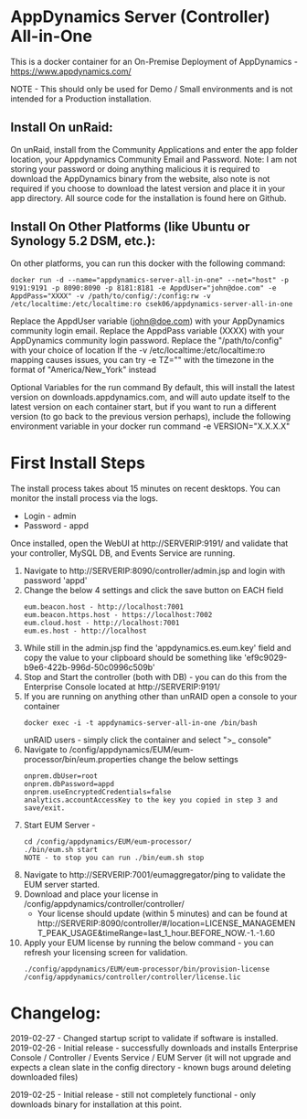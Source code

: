 # AppDynamics Server (Controller) All-in-One

This is a docker container for an On-Premise Deployment of AppDynamics - https://www.appdynamics.com/

NOTE - This should only be used for Demo / Small environments and is not intended for a Production installation.

## Install On unRaid:
On unRaid, install from the Community Applications and enter the app folder location, your Appdynamics Community Email and Password. Note: I am not storing your password or doing anything malicious it is required to download the AppDynamics binary from the website, also note is not required if you choose to download the latest version and place it in your app directory. All source code for the installation is found here on Github. 

## Install On Other Platforms (like Ubuntu or Synology 5.2 DSM, etc.):
On other platforms, you can run this docker with the following command:
```
docker run -d --name="appdynamics-server-all-in-one" --net="host" -p 9191:9191 -p 8090:8090 -p 8181:8181 -e AppdUser="john@doe.com" -e AppdPass="XXXX" -v /path/to/config/:/config:rw -v /etc/localtime:/etc/localtime:ro csek06/appdynamics-server-all-in-one
```
Replace the AppdUser variable (john@doe.com) with your AppDynamics community  login email.
Replace the AppdPass variable (XXXX) with your AppDynamics community  login password.
Replace the "/path/to/config" with your choice of location
If the -v /etc/localtime:/etc/localtime:ro mapping causes issues, you can try -e TZ="<timezone>" with the timezone in the format of "America/New_York" instead

Optional Variables for the run command
By default, this will install the latest version on downloads.appdynamics.com, and will auto update itself to the latest version on each container start, but if you want to run a different version (to go back to the previous version perhaps), include the following environment variable in your docker run command -e VERSION="X.X.X.X"

# First Install Steps
The install process takes about 15 minutes on recent desktops. You can monitor the install process via the logs.
* Login - admin
* Password - appd

Once installed, open the WebUI at http://SERVERIP:9191/ and validate that your controller, MySQL DB, and Events Service are running.
1. Navigate to http://SERVERIP:8090/controller/admin.jsp and login with password 'appd'
2. Change the below 4 settings and click the save button on EACH field
    ```
    eum.beacon.host - http://localhost:7001
    eum.beacon.https.host - https://localhost:7002
    eum.cloud.host - http://localhost:7001
    eum.es.host - http://localhost
    ```
3. While still in the admin.jsp find the 'appdynamics.es.eum.key' field and copy the value to your clipboard should be something like 'ef9c9029-b9e6-422b-996d-50c0996c509b'
4. Stop and Start the controller (both with DB) - you can do this from the Enterprise Console located at http://SERVERIP:9191/
5. If you are running on anything other than unRAID open a console to your container
   ```
   docker exec -i -t appdynamics-server-all-in-one /bin/bash
   ```
   unRAID users - simply click the container and select ">_ console"
6. Navigate to /config/appdynamics/EUM/eum-processor/bin/eum.properties change the below settings
    ```
    onprem.dbUser=root
    onprem.dbPassword=appd
    onprem.useEncryptedCredentials=false
    analytics.accountAccessKey to the key you copied in step 3 and save/exit.
    ```
7. Start EUM Server - 
    ```
    cd /config/appdynamics/EUM/eum-processor/
    ./bin/eum.sh start
    NOTE - to stop you can run ./bin/eum.sh stop
    ```
8. Navigate to http://SERVERIP:7001/eumaggregator/ping to validate the EUM server started.
9. Download and place your license in /config/appdynamics/controller/controller/
    * Your license should update (within 5 minutes) and can be found at http://SERVERIP:8090/controller/#/location=LICENSE_MANAGEMENT_PEAK_USAGE&timeRange=last_1_hour.BEFORE_NOW.-1.-1.60
10. Apply your EUM license by running the below command - you can refresh your licensing screen for validation.
    ```
    ./config/appdynamics/EUM/eum-processor/bin/provision-license /config/appdynamics/controller/controller/license.lic
    ```

# Changelog:
2019-02-27 - Changed startup script to validate if software is installed.
2019-02-26 - Initial release - successfully downloads and installs Enterprise Console / Controller / Events Service / EUM Server (it will not upgrade and expects a clean slate in the config directory - known bugs around deleting downloaded files)

2019-02-25 - Initial release - still not completely functional - only downloads binary for installation at this point.
